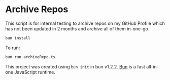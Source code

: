 # Archive Repos

This script is for internal testing to archive repos on my GitHub Profile which has not been updated in 2 months and archive all of them in-one-go.

```bash
bun install
```

To run:

```bash
bun run archiveRepo.ts
```

This project was created using `bun init` in bun v1.2.2. [Bun](https://bun.sh) is a fast all-in-one JavaScript runtime.
